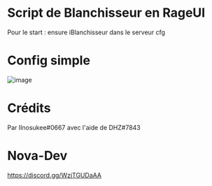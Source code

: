 # Script de Blanchisseur en RageUI
Pour le start : ensure iBlanchisseur dans le serveur cfg

# Config simple
![image](https://user-images.githubusercontent.com/83782101/223530675-16932444-cc45-4ce7-a335-7b0a4a1b2196.png)

# Crédits
Par IInosukee#0667 avec l'aide de DHZ#7843

# Nova-Dev
https://discord.gg/WzjTGUDaAA
